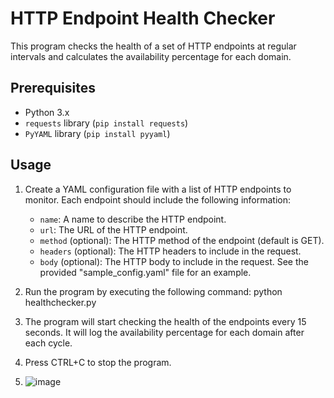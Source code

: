# HTTP Endpoint Health Checker

This program checks the health of a set of HTTP endpoints at regular intervals and calculates the availability percentage for each domain.

## Prerequisites

- Python 3.x
- `requests` library (`pip install requests`)
- `PyYAML` library (`pip install pyyaml`)

## Usage

1. Create a YAML configuration file with a list of HTTP endpoints to monitor. Each endpoint should include the following information:
   - `name`: A name to describe the HTTP endpoint.
   - `url`: The URL of the HTTP endpoint.
   - `method` (optional): The HTTP method of the endpoint (default is GET).
   - `headers` (optional): The HTTP headers to include in the request.
   - `body` (optional): The HTTP body to include in the request.
   See the provided "sample_config.yaml" file for an example.

2. Run the program by executing the following command:
    python healthchecker.py

3. The program will start checking the health of the endpoints every 15 seconds. It will log the availability percentage for each domain after each cycle.

4. Press CTRL+C to stop the program.

5. ![image](https://github.com/Dinesh101010/SRE_project/assets/113644329/bcb6e9a8-c769-453b-b35a-5eefa05c8f6b)

